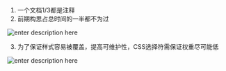 1. 一个文档1/3都是注释
2. 前期构思占总时间的一半都不为过

![enter description here](./images/TIM截图20200720164524.png)

3. 为了保证样式容易被覆盖，提高可维护性，CSS选择符需保证权重尽可能低

![enter description here](./images/TIM截图20200720170414.png)